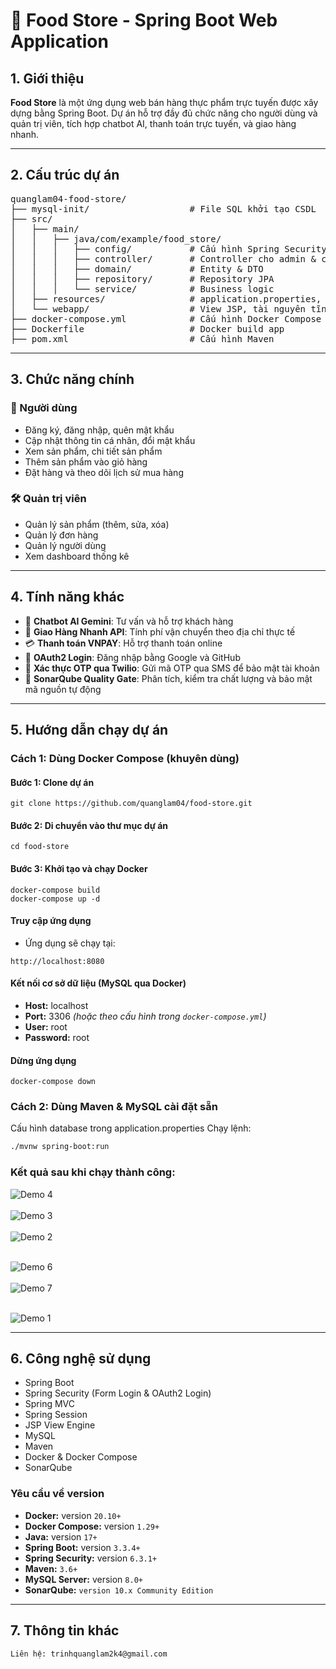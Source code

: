 # 🍱 Food Store - Spring Boot Web Application

## 1. Giới thiệu

**Food Store** là một ứng dụng web bán hàng thực phẩm trực tuyến được xây dựng bằng Spring Boot. Dự án hỗ trợ đầy đủ chức năng cho người dùng và quản trị viên, tích hợp chatbot AI, thanh toán trực tuyến, và giao hàng nhanh.

---

## 2. Cấu trúc dự án

<pre>
quanglam04-food-store/
├── mysql-init/                   # File SQL khởi tạo CSDL
├── src/
│   ├── main/
│   │   ├── java/com/example/food_store/
│   │   │   ├── config/           # Cấu hình Spring Security & Web
│   │   │   ├── controller/       # Controller cho admin & client
│   │   │   ├── domain/           # Entity & DTO
│   │   │   ├── repository/       # Repository JPA
│   │   │   └── service/          # Business logic
│   ├── resources/                # application.properties, template mail
│   └── webapp/                   # View JSP, tài nguyên tĩnh (JS/CSS/IMG)
├── docker-compose.yml            # Cấu hình Docker Compose
├── Dockerfile                    # Docker build app
├── pom.xml                       # Cấu hình Maven
</pre>

---

## 3. Chức năng chính

### 👤 Người dùng

- Đăng ký, đăng nhập, quên mật khẩu
- Cập nhật thông tin cá nhân, đổi mật khẩu
- Xem sản phẩm, chi tiết sản phẩm
- Thêm sản phẩm vào giỏ hàng
- Đặt hàng và theo dõi lịch sử mua hàng

### 🛠️ Quản trị viên

- Quản lý sản phẩm (thêm, sửa, xóa)
- Quản lý đơn hàng
- Quản lý người dùng
- Xem dashboard thống kê

---

## 4. Tính năng khác

- 🤖 **Chatbot AI Gemini**: Tư vấn và hỗ trợ khách hàng
- 🚚 **Giao Hàng Nhanh API**: Tính phí vận chuyển theo địa chỉ thực tế
- 💳 **Thanh toán VNPAY**: Hỗ trợ thanh toán online
- 🔐 **OAuth2 Login**: Đăng nhập bằng Google và GitHub
- 📲 **Xác thực OTP qua Twilio**: Gửi mã OTP qua SMS để bảo mật tài khoản
- 🧪 **SonarQube Quality Gate**: Phân tích, kiểm tra chất lượng và bảo mật mã nguồn tự động

---

## 5. Hướng dẫn chạy dự án

### Cách 1: Dùng Docker Compose (khuyên dùng)

#### Bước 1: Clone dự án

```
git clone https://github.com/quanglam04/food-store.git
```

#### Bước 2: Di chuyển vào thư mục dự án

```
cd food-store
```

#### Bước 3: Khởi tạo và chạy Docker

```
docker-compose build
docker-compose up -d
```

#### Truy cập ứng dụng

- Ứng dụng sẽ chạy tại:

```
http://localhost:8080
```

#### Kết nối cơ sở dữ liệu (MySQL qua Docker)

- **Host:** localhost
- **Port:** 3306 _(hoặc theo cấu hình trong `docker-compose.yml`)_
- **User:** root
- **Password:** root

#### Dừng ứng dụng

```
docker-compose down
```

### Cách 2: Dùng Maven & MySQL cài đặt sẵn

Cấu hình database trong application.properties
Chạy lệnh:

```bash
./mvnw spring-boot:run
```

### Kết quả sau khi chạy thành công:

![Demo 4](https://github.com/quanglam04/food-store/blob/master/src/main/webapp/resources/client/img/demo_4%20-%20Copy.png)
<br></br>
![Demo 3](https://github.com/quanglam04/food-store/blob/master/src/main/webapp/resources/client/img/demo_3.png)
<br></br>
![Demo 2](https://github.com/quanglam04/food-store/blob/master/src/main/webapp/resources/client/img/demo_2.png)
<br></br>

![Demo 6](https://github.com/quanglam04/food-store/blob/master/src/main/webapp/resources/client/img/demo_6.png)
<br></br>
![Demo 7](https://github.com/quanglam04/food-store/blob/master/src/main/webapp/resources/client/img/demo_7.png)
<br></br>

![Demo 1](https://github.com/quanglam04/food-store/blob/master/src/main/webapp/resources/client/img/demo_1.png)

---

## 6. Công nghệ sử dụng

- Spring Boot
- Spring Security (Form Login & OAuth2 Login)
- Spring MVC
- Spring Session
- JSP View Engine
- MySQL
- Maven
- Docker & Docker Compose
- SonarQube

### Yêu cầu về version

- **Docker:** version `20.10+`
- **Docker Compose:** version `1.29+`
- **Java:** version `17+`
- **Spring Boot:** version `3.3.4+`
- **Spring Security:** version `6.3.1+`
- **Maven:** `3.6+`
- **MySQL Server:** version `8.0+`
- **SonarQube:** `version 10.x Community Edition`

---

## 7. Thông tin khác

    Liên hệ: trinhquanglam2k4@gmail.com
